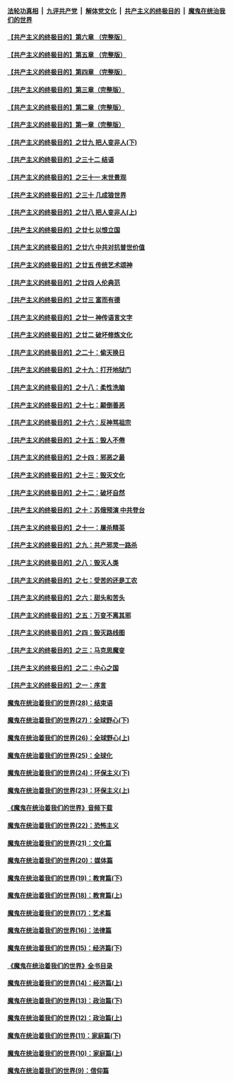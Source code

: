 ####  [法轮功真相](../../../../basic/blob/master/README.md?t=12192239) &nbsp;|&nbsp; [九评共产党](../../../../9ping.md/blob/master/README.md?t=12192239) &nbsp;|&nbsp; [解体党文化](../../../../jtdwh.md/blob/master/README.md?t=12192239)  &nbsp;|&nbsp; [共产主义的终极目的](../../../../gczydzjmd.md/blob/master/README.md?t=12192239) &nbsp;|&nbsp; [魔鬼在统治我们的世界](../../../../mgztzwmdsj.md/blob/master/README.md?t=12192239) 

#### [【共产主义的终极目的】第六章 （完整版）](../pages/nsc422/n11428913.md?t=12192239) 

#### [【共产主义的终极目的】第五章 （完整版）](../pages/nsc422/n11428912.md?t=12192239) 

#### [【共产主义的终极目的】第四章 （完整版）](../pages/nsc422/n11428907.md?t=12192239) 

#### [【共产主义的终极目的】第三章（完整版）](../pages/nsc422/n11428848.md?t=12192239) 

#### [【共产主义的终极目的】第二章（完整版）](../pages/nsc422/n11428831.md?t=12192239) 

#### [【共产主义的终极目的】第一章（完整版）](../pages/nsc422/n11417651.md?t=12192239) 

#### [【共产主义的终极目的】之廿九 把人变非人(下)](../pages/nsc422/n11344140.md?t=12192239) 

#### [【共产主义的终极目的】之三十二 结语](../pages/nsc422/n11360535.md?t=12192239) 

#### [【共产主义的终极目的】之三十一 末世景观](../pages/nsc422/n11351129.md?t=12192239) 

#### [【共产主义的终极目的】之三十 几成狼世界](../pages/nsc422/n11348280.md?t=12192239) 

#### [【共产主义的终极目的】之廿八 把人变非人(上)](../pages/nsc422/n11340492.md?t=12192239) 

#### [【共产主义的终极目的】之廿七 以恨立国](../pages/nsc422/n11336944.md?t=12192239) 

#### [【共产主义的终极目的】之廿六 中共对抗普世价值](../pages/nsc422/n11324785.md?t=12192239) 

#### [【共产主义的终极目的】之廿五 传统艺术颂神](../pages/nsc422/n11296396.md?t=12192239) 

#### [【共产主义的终极目的】之廿四 人伦典范](../pages/nsc422/n11296397.md?t=12192239) 

#### [【共产主义的终极目的】之廿三 富而有德](../pages/nsc422/n11283598.md?t=12192239) 

#### [【共产主义的终极目的】之廿一 神传语言文字](../pages/nsc422/n11263265.md?t=12192239) 

#### [【共产主义的终极目的】之廿二 破坏修炼文化](../pages/nsc422/n11245728.md?t=12192239) 

#### [【共产主义的终极目的】之二十：偷天换日](../pages/nsc422/n11238846.md?t=12192239) 

#### [【共产主义的终极目的】之十九：打开地狱门](../pages/nsc422/n11206376.md?t=12192239) 

#### [【共产主义的终极目的】之十八：柔性洗脑](../pages/nsc422/n11199994.md?t=12192239) 

#### [【共产主义的终极目的】之十七：颠倒善恶](../pages/nsc422/n11179782.md?t=12192239) 

#### [【共产主义的终极目的】之十六：反神骂祖宗](../pages/nsc422/n11166798.md?t=12192239) 

#### [【共产主义的终极目的】之十五：毁人不倦](../pages/nsc422/n11166792.md?t=12192239) 

#### [【共产主义的终极目的】之十四：邪恶之最](../pages/nsc422/n11150249.md?t=12192239) 

#### [【共产主义的终极目的】之十三：毁灭文化](../pages/nsc422/n11135227.md?t=12192239) 

#### [【共产主义的终极目的】之十二：破坏自然](../pages/nsc422/n11135214.md?t=12192239) 

#### [【共产主义的终极目的】之十：苏俄预演 中共登台](../pages/nsc422/n11118424.md?t=12192239) 

#### [【共产主义的终极目的】之十一：屠杀精英](../pages/nsc422/n11118442.md?t=12192239) 

#### [【共产主义的终极目的】之九：共产邪灵一路杀](../pages/nsc422/n11114139.md?t=12192239) 

#### [【共产主义的终极目的】之八：毁灭人类](../pages/nsc422/n11108503.md?t=12192239) 

#### [【共产主义的终极目的】之七：受苦的还是工农](../pages/nsc422/n11101809.md?t=12192239) 

#### [【共产主义的终极目的】之六：甜头和苦头](../pages/nsc422/n11096971.md?t=12192239) 

#### [【共产主义的终极目的】之五：万变不离其邪](../pages/nsc422/n11091285.md?t=12192239) 

#### [【共产主义的终极目的】之四：毁灭路线图](../pages/nsc422/n11086284.md?t=12192239) 

#### [【共产主义的终极目的】之三：马克思魔变](../pages/nsc422/n11061941.md?t=12192239) 

#### [【共产主义的终极目的】之二：中心之国](../pages/nsc422/n11047728.md?t=12192239) 

#### [【共产主义的终极目的】之一：序言](../pages/nsc422/n11086077.md?t=12192239) 

#### [魔鬼在统治着我们的世界(28)：结束语](../pages/nsc422/n10936246.md?t=12192239) 

#### [魔鬼在统治着我们的世界(27)：全球野心(下)](../pages/nsc422/n10928319.md?t=12192239) 

#### [魔鬼在统治着我们的世界(26)：全球野心(上)](../pages/nsc422/n10900318.md?t=12192239) 

#### [魔鬼在统治着我们的世界(25)：全球化](../pages/nsc422/n10788205.md?t=12192239) 

#### [魔鬼在统治着我们的世界(24)：环保主义(下)](../pages/nsc422/n10695307.md?t=12192239) 

#### [魔鬼在统治着我们的世界(23)：环保主义(上)](../pages/nsc422/n10688613.md?t=12192239) 

#### [《魔鬼在统治着我们的世界》音频下载](../pages/nsc422/n10635553.md?t=12192239) 

#### [魔鬼在统治着我们的世界(22)：恐怖主义](../pages/nsc422/n10614727.md?t=12192239) 

#### [魔鬼在统治着我们的世界(21)：文化篇](../pages/nsc422/n10597706.md?t=12192239) 

#### [魔鬼在统治着我们的世界(20)：媒体篇](../pages/nsc422/n10586579.md?t=12192239) 

#### [魔鬼在统治着我们的世界(19)：教育篇(下)](../pages/nsc422/n10564808.md?t=12192239) 

#### [魔鬼在统治着我们的世界(18)：教育篇(上)](../pages/nsc422/n10526970.md?t=12192239) 

#### [魔鬼在统治着我们的世界(17)：艺术篇](../pages/nsc422/n10499093.md?t=12192239) 

#### [魔鬼在统治着我们的世界(16)：法律篇](../pages/nsc422/n10485969.md?t=12192239) 

#### [魔鬼在统治着我们的世界(15)：经济篇(下)](../pages/nsc422/n10469975.md?t=12192239) 

#### [《魔鬼在统治着我们的世界》全书目录](../pages/nsc422/n10464261.md?t=12192239) 

#### [魔鬼在统治着我们的世界(14)：经济篇(上)](../pages/nsc422/n10457370.md?t=12192239) 

#### [魔鬼在统治着我们的世界(13)：政治篇(下)](../pages/nsc422/n10448270.md?t=12192239) 

#### [魔鬼在统治着我们的世界(12)：政治篇(上)](../pages/nsc422/n10444576.md?t=12192239) 

#### [魔鬼在统治着我们的世界(11)：家庭篇(下)](../pages/nsc422/n10440961.md?t=12192239) 

#### [魔鬼在统治着我们的世界(10)：家庭篇(上)](../pages/nsc422/n10435448.md?t=12192239) 

#### [魔鬼在统治着我们的世界(9)：信仰篇](../pages/nsc422/n10432159.md?t=12192239) 

